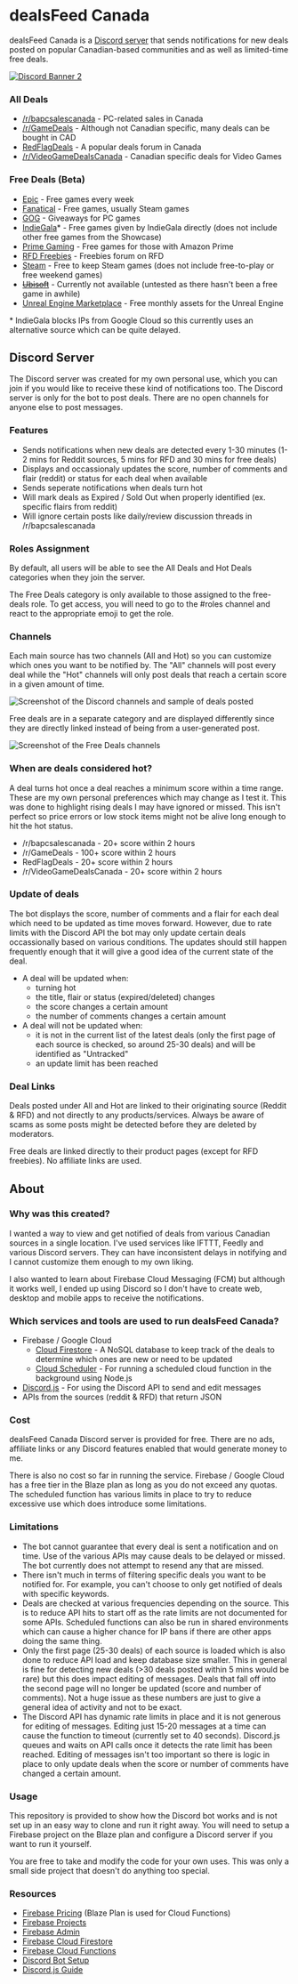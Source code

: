 # dealsFeed Canada

dealsFeed Canada is a [Discord server](https://discord.gg/wFVvfR4mGf) that sends notifications for new deals posted on popular Canadian-based communities and as well as limited-time free deals.

[![Discord Banner 2](https://discordapp.com/api/guilds/1083821268652015726/widget.png?style=banner2)](https://discord.gg/wFVvfR4mGf)

### All Deals
- [/r/bapcsalescanada](https://www.reddit.com/r/bapcsalescanada/new/) - PC-related sales in Canada
- [/r/GameDeals](https://www.reddit.com/r/GameDeals/new/) - Although not Canadian specific, many deals can be bought in CAD
- [RedFlagDeals](https://forums.redflagdeals.com/hot-deals-f9/?rfd_sk=tt) - A popular deals forum in Canada
- [/r/VideoGameDealsCanada](https://www.reddit.com/r/VideoGameDealsCanada/new/) - Canadian specific deals for Video Games

### Free Deals (Beta)
- [Epic](https://store.epicgames.com) - Free games every week
- [Fanatical](https://www.fanatical.com) - Free games, usually Steam games
- [GOG](https://www.gog.com/) - Giveaways for PC games 
- [IndieGala](https://freebies.indiegala.com/)* - Free games given by IndieGala directly (does not include other free games from the Showcase)
- [Prime Gaming](https://gaming.amazon.com) - Free games for those with Amazon Prime
- [RFD Freebies](https://forums.redflagdeals.com/freebies-f12/?sk=tt&rfd_sk=tt&sd=d) - Freebies forum on RFD
- [Steam](https://store.steampowered.com/) - Free to keep Steam games (does not include free-to-play or free weekend games)
- [~~Ubisoft~~](https://store.ubisoft.com) - Currently not available (untested as there hasn't been a free game in awhile)
- [Unreal Engine Marketplace](https://www.unrealengine.com/marketplace/) - Free monthly assets for the Unreal Engine

\* IndieGala blocks IPs from Google Cloud so this currently uses an alternative source which can be quite delayed.

## Discord Server

The Discord server was created for my own personal use, which you can join if you would like to receive these kind of notifications too. The Discord server is only for the bot to post deals. There are no open channels for anyone else to post messages.

### Features
- Sends notifications when new deals are detected every 1-30 minutes (1-2 mins for Reddit sources, 5 mins for RFD and 30 mins for free deals)
- Displays and occassionaly updates the score, number of comments and flair (reddit) or status for each deal when available
- Sends seperate notifications when deals turn hot
- Will mark deals as Expired / Sold Out when properly identified (ex. specific flairs from reddit)
- Will ignore certain posts like daily/review discussion threads in /r/bapcsalescanada

### Roles Assignment

By default, all users will be able to see the All Deals and Hot Deals categories when they join the server.

 The Free Deals category is only available to those assigned to the free-deals role. To get access, you will need to go to the #roles channel and react to the appropriate emoji to get the role.

### Channels
Each main source has two channels (All and Hot) so you can customize which ones you want to be notified by. The "All" channels will post every deal while the "Hot" channels will only post deals that reach a certain score in a given amount of time.

![Screenshot of the Discord channels and sample of deals posted](https://i.imgur.com/lGcqWVN.png)

Free deals are in a separate category and are displayed differently since they are directly linked instead of being from a user-generated post.

![Screenshot of the Free Deals channels](https://i.imgur.com/bkUVHrF.png)

### When are deals considered hot?
A deal turns hot once a deal reaches a minimum score within a time range. These are my own personal preferences which may change as I test it. This was done to highlight rising deals I may have ignored or missed. This isn't perfect so price errors or low stock items might not be alive long enough to hit the hot status.
- /r/bapcsalescanada - 20+ score within 2 hours
- /r/GameDeals - 100+ score within 2 hours
- RedFlagDeals - 20+ score within 2 hours
- /r/VideoGameDealsCanada - 20+ score within 2 hours

### Update of deals

The bot displays the score, number of comments and a flair for each deal which need to be updated as time moves forward. However, due to rate limits with the Discord API the bot may only update certain deals occassionally based on various conditions. The updates should still happen frequently enough that it will give a good idea of the current state of the deal.

- A deal will be updated when:
    - turning hot
    - the title, flair or status (expired/deleted) changes
    - the score changes a certain amount
    - the number of comments changes a certain amount
- A deal will not be updated when:
    - it is not in the current list of the latest deals (only the first page of each source is checked, so around 25-30 deals) and will be identified as "Untracked"
    - an update limit has been reached

### Deal Links
Deals posted under All and Hot are linked to their originating source (Reddit & RFD) and not directly to any products/services. Always be aware of scams as some posts might be detected before they are deleted by moderators. 

Free deals are linked directly to their product pages (except for RFD freebies). No affiliate links are used.

## About

### Why was this created?
I wanted a way to view and get notified of deals from various Canadian sources in a single location. I've used services like IFTTT, Feedly and various Discord servers. They can have inconsistent delays in notifying and I cannot customize them enough to my own liking.

I also wanted to learn about Firebase Cloud Messaging (FCM) but although it works well, I ended up using Discord so I don't have to create web, desktop and mobile apps to receive the notifications.

### Which services and tools are used to run dealsFeed Canada?
- Firebase / Google Cloud
    - [Cloud Firestore](https://firebase.google.com/docs/firestore) - A NoSQL database to keep track of the deals to determine which ones are new or need to be updated
    - [Cloud Scheduler](https://firebase.google.com/docs/functions/schedule-functions) - For running a scheduled cloud function in the background using Node.js
- [Discord.js](https://discord.js.org) - For using the Discord API to send and edit messages
- APIs from the sources (reddit & RFD) that return JSON

### Cost
dealsFeed Canada Discord server is provided for free. There are no ads, affiliate links or any Discord features enabled that would generate money to me.

There is also no cost so far in running the service. Firebase / Google Cloud has a free tier in the Blaze plan as long as you do not exceed any quotas. The scheduled function has various limits in place to try to reduce excessive use which does introduce some limitations.

### Limitations
 - The bot cannot guarantee that every deal is sent a notification and on time. Use of the various APIs may cause deals to be delayed or missed. The bot currently does not attempt to resend any that are missed.
 - There isn't much in terms of filtering specific deals you want to be notified for. For example, you can't choose to only get notified of deals with specific keywords.
 - Deals are checked at various frequencies depending on the source. This is to reduce API hits to start off as the rate limits are not documented for some APIs. Scheduled functions can also be run in shared environments which can cause a higher chance for IP bans if there are other apps doing the same thing.
 - Only the first page (25-30 deals) of each source is loaded which is also done to reduce API load and keep database size smaller. This in general is fine for detecting new deals (>30 deals posted within 5 mins would be rare) but this does impact editing of messages. Deals that fall off into the second page will no longer be updated (score and number of comments). Not a huge issue as these numbers are just to give a general idea of activity and not to be exact.
 - The Discord API has dynamic rate limits in place and it is not generous for editing of messages. Editing just 15-20 messages at a time can cause the function to timeout (currently set to 40 seconds). Discord.js queues and waits on API calls once it detects the rate limit has been reached. Editing of messages isn't too important so there is logic in place to only update deals when the score or number of comments have changed a certain amount.

### Usage
This repository is provided to show how the Discord bot works and is not set up in an easy way to clone and run it right away. You will need to setup a Firebase project on the Blaze plan and configure a Discord server if you want to run it yourself.

You are free to take and modify the code for your own uses. This was only a small side project that doesn't do anything too special.

### Resources
- [Firebase Pricing](https://firebase.google.com/pricing) (Blaze Plan is used for Cloud Functions)
- [Firebase Projects](https://firebase.google.com/docs/projects/learn-more)
- [Firebase Admin](https://firebase.google.com/docs/admin/setup)
- [Firebase Cloud Firestore](https://firebase.google.com/docs/firestore/quickstart)
- [Firebase Cloud Functions](https://firebase.google.com/docs/functions)
- [Discord Bot Setup](https://discordjs.guide/preparations/setting-up-a-bot-application.html)
- [Discord.js Guide](https://discordjs.guide/)